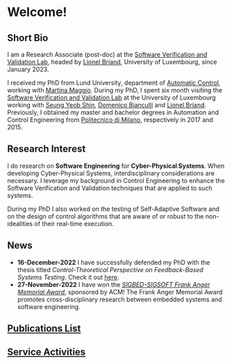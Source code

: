 # Welcome!

## Short Bio

I am a Research Associate (post-doc) at the [Software Verification and Validation Lab](https://wwwfr.uni.lu/snt/research/software_verification_and_validation_lab/), headed by [Lionel Briand](https://www.lbriand.info/), University of Luxembourg, since January 2023.

I received my PhD from Lund University, department of [Automatic Control](https://control.lth.se/), working with [Martina Maggio](https://www.martinamaggio.com/main/).
During my PhD, I spent six month visiting the [Software Verification and Validation Lab](https://wwwfr.uni.lu/snt/research/software_verification_and_validation_lab/) at the University of Luxembourg working with [Seung Yeob Shin](https://wwwfr.uni.lu/snt/people/seung_yeob_shin), [Domenico Bianculli](https://people.svv.lu/bianculli/) and [Lionel Briand](https://www.lbriand.info/).
Previously, I obtained my master and bachelor degrees in Automation and Control Engineering from [Politecnico di Milano](https://www.deib.polimi.it/eng/home-page), respectively in 2017 and 2015.

## Research Interest

I do research on **Software Engineering** for **Cyber-Physical Systems**.
When developing Cyber-Physical Systems, interdisciplinary considerations are necessary. 
I leverage my background in Control Engineering to enhance the Software Verification and Validation techniques that are applied to such systems.

During my PhD I also worked on the testing of Self-Adaptive Software and on the design of control algorithms that are aware of or robust to the non-idealities of their real-time execution.

## News

 * **16-December-2022** I have successfully defended my PhD with the thesis titled _Control-Theoretical Perspective on Feedback-Based Systems Testing_. Check it out [here](https://lucris.lub.lu.se/ws/portalfiles/portal/128756726/Claudio_Mandrioli_thesis.pdf).
 * **27-November-2022** I have won the [_SIGBED-SIGSOFT Frank Anger Memorial Award_](https://sigbed.org/2022/09/19/frank-anger-memorial-award-2022/), sponsored by ACM! The Frank Anger Memorial Award promotes cross-disciplinary research between embedded systems and software engineering.

## [Publications List](./PUBLICATIONS.md)

<!-- [Here](./PUBLICATIONS.md) you can find the up-to-date list of my publications. -->

## [Service Activities](./SERVICE.md)

<!-- [Here](./SERVICE.md) you can find my review and service activities. -->
